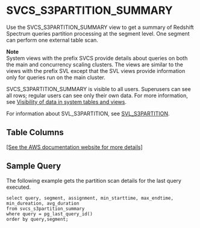 # SVCS\_S3PARTITION\_SUMMARY<a name="r_SVCS_S3PARTITION_SUMMARY"></a>

Use the SVCS\_S3PARTITION\_SUMMARY view to get a summary of Redshift Spectrum queries partition processing at the segment level\. One segment can perform one external table scan\.

**Note**  
System views with the prefix SVCS provide details about queries on both the main and concurrency scaling clusters\. The views are similar to the views with the prefix SVL except that the SVL views provide information only for queries run on the main cluster\.

SVCS\_S3PARTITION\_SUMMARY is visible to all users\. Superusers can see all rows; regular users can see only their own data\. For more information, see [Visibility of data in system tables and views](c_visibility-of-data.md)\.

For information about SVL\_S3PARTITION, see [SVL\_S3PARTITION](r_SVL_S3PARTITION.md)\.

## Table Columns<a name="r_SVCS_S3PARTITION_SUMMARY-table-columns"></a>

[\[See the AWS documentation website for more details\]](http://docs.aws.amazon.com/redshift/latest/dg/r_SVCS_S3PARTITION_SUMMARY.html)

## Sample Query<a name="r_SVCS_S3PARTITION_SUMMARY-sample-query"></a>

The following example gets the partition scan details for the last query executed\.

```
select query, segment, assignment, min_starttime, max_endtime, min_dureation, avg_duration 
from svcs_s3partition_summary 
where query = pg_last_query_id() 
order by query,segment;
```